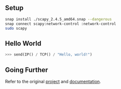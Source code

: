 ## Setup
```sh
snap install ./scapy_2.4.5_amd64.snap --dangerous
snap connect scapy:network-control :network-control
sudo scapy
```

## Hello World
```python
>>> send(IP() / TCP() / "Hello, world!")
```

## Going Further
Refer to the original [project](https://github.com/secdev/scapy) and [documentation](https://scapy.readthedocs.io/en/latest/).

